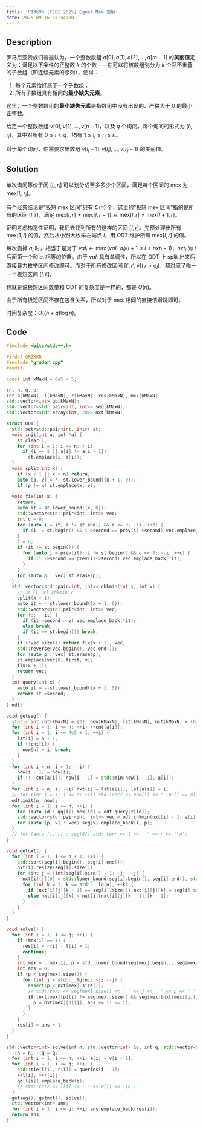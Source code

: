 ```yaml
---
title: 'P13693 [CEOI 2025] Equal Mex 题解'
date: 2025-09-16 15:44:00
---
```


## Description

罗马尼亚贵族们普遍认为，一个整数数组 $a[0], a[1], a[2], \ldots, a[m - 1]$ 的**美丽值**定义为：满足以下条件的正整数 $k$ 的个数——你可以将该数组划分为 $k$ 个互不重叠的子数组（即连续元素的序列），使得：

1. 每个元素恰好属于一个子数组；
2. 所有子数组具有相同的**最小缺失元素**。

这里，一个整数数组的**最小缺失元素**是指数组中没有出现的、严格大于 $0$ 的最小正整数。

给定一个整数数组 $v[0], v[1], \ldots, v[n - 1]$，以及 $q$ 个询问，每个询问的形式为 $(l_i, r_i)$，其中对所有 $0 \leq i < q$，均有 $1 \leq l_i \leq r_i \leq n$。

对于每个询问，你需要求出数组 $v[l_i - 1], v[l_i ], \ldots, v[r_i - 1]$ 的美丽值。

## Solution

单次询问等价于问 $[l_i,r_i]$ 可以划分成至多多少个区间，满足每个区间的 $\text{mex}$ 为 $\text{mex}[l_i,r_i]$。

有个经典结论是“极短 mex 区间”只有 $O(n)$  个，这里的“极短 mex 区间”指的是所有的区间 $[l,r]$，满足 $\text{mex}[l,r]\neq\text{mex}[l,r-1]$ 且 $\text{mex}[l,r]\neq \text{mex}[l+1,r]$。

证明考虑构造性证明，我们去找到所有的这样的区间 $[l,r]$。先预处理出所有 $\text{mex}[1,i]$ 的值，然后从小到大枚举左端点 $l$，用 ODT 维护所有 $\text{mex}[l,r]$ 的值。

每次删掉 $a_l$ 时，相当于是对于 $val_i\leftarrow\max(val_i,a_l)(l+1\leq i\leq nxt_l-1)$，$nxt_i$ 为 $i$ 后面第一个和 $a_i$ 相等的位置。由于 $val_i$ 具有单调性，所以在 ODT 上 split 出来后直接暴力枚举区间修改即可。而对于所有修改区间 $[l',r',v](v>a_l)$，都对应了唯一一个极短区间 $[l,l']$。

也就是说极短区间数量和 ODT 的复杂度是一样的，都是 $O(n)$。

由于所有极短区间不存在包含关系，所以对于 $\text{mex}$ 相同的直接倍增跳即可。

时间复杂度：$O((n+q)\log n)$。

## Code

```cpp
#include <bits/stdc++.h>

#ifdef ORZXKR
#include "grader.cpp"
#endif

const int kMaxN = 6e5 + 5;

int n, q, b;
int a[kMaxN], l[kMaxN], r[kMaxN], res[kMaxN], mex[kMaxN];
std::vector<int> qq[kMaxN];
std::vector<std::pair<int, int>> seg[kMaxN];
std::vector<std::array<int, 20>> nxt[kMaxN];

struct ODT {
  std::set<std::pair<int, int>> st;
  void init(int n, int *a) {
    st.clear();
    for (int i = 1; i <= n; ++i)
      if (i == 1 || a[i] != a[i - 1])
        st.emplace(i, a[i]);
  }
  void split(int x) {
    if (x < 1 || x > n) return;
    auto [p, v] = *--st.lower_bound({x + 1, 0});
    if (p != x) st.emplace(x, v);
  }
  void fix(int x) {
    return;
    auto it = st.lower_bound({x, 0});
    std::vector<std::pair<int, int>> vec;
    int c = 0;
    for (auto i = it; i != st.end() && c <= 3; ++i, ++c) {
      if (i != st.begin() && i->second == prev(i)->second) vec.emplace_back(*i);
    }
    c = 0;
    if (it != st.begin()) {
      for (auto i = prev(it); i != st.begin() && c <= 3; --i, ++c) {
        if (i ->second == prev(i)->second) vec.emplace_back(*it);
      }
    }
    for (auto p : vec) st.erase(p);
  }
  std::vector<std::pair<int, int>> chkmin(int x, int v) {
    // 对 [1, x] chkmin v
    split(x + 1);
    auto it = --st.lower_bound({x + 1, 0});
    std::vector<std::pair<int, int>> vec;
    for (;; --it) {
      if (it->second > v) vec.emplace_back(*it);
      else break;
      if (it == st.begin()) break;
    }
    if (!vec.size()) return fix(x + 1), vec;
    std::reverse(vec.begin(), vec.end());
    for (auto p : vec) st.erase(p);
    st.emplace(vec[0].first, v);
    fix(x + 1);
    return vec;
  }
  int query(int x) {
    auto it = --st.lower_bound({x + 1, 0});
    return it->second;
  }
} odt;

void getseg() {
  static int cnt[kMaxN] = {0}, now[kMaxN], lst[kMaxN], nxt[kMaxN] = {0};
  for (int i = 1; i <= n; ++i) ++cnt[a[i]];
  for (int i = 1; i <= 4e5 + 1; ++i) {
    lst[i] = n + 1;
    if (!cnt[i]) {
      now[n] = i; break;
    }
  }
  for (int i = n; i > 1; --i) {
    now[i - 1] = now[i];
    if (!--cnt[a[i]]) now[i - 1] = std::min(now[i - 1], a[i]);
  }
  for (int i = n; i; --i) nxt[i] = lst[a[i]], lst[a[i]] = i;
  // for (int i = 1; i <= n; ++i) std::cerr << now[i] << " \n"[i == n];
  odt.init(n, now);
  for (int i = 1; i <= n; ++i) {
    for (auto id : qq[i]) mex[id] = odt.query(r[id]);
    std::vector<std::pair<int, int>> vec = odt.chkmin(nxt[i] - 1, a[i]);
    for (auto [p, v] : vec) seg[v].emplace_back(i, p);
  }
  // for (auto [l, r] : seg[4]) std::cerr << l << ' ' << r << '\n';
}

void getnxt() {
  for (int i = 1; i <= n + 1; ++i) {
    std::sort(seg[i].begin(), seg[i].end());
    nxt[i].resize(seg[i].size());
    for (int j = (int)seg[i].size() - 1; ~j; --j) {
      nxt[i][j][0] = std::lower_bound(seg[i].begin(), seg[i].end(), std::pair<int, int>{seg[i][j].second + 1, 0}) - seg[i].begin();
      for (int k = 1; k <= std::__lg(n); ++k) {
        if (nxt[i][j][k - 1] == seg[i].size()) nxt[i][j][k] = seg[i].size();
        else nxt[i][j][k] = nxt[i][nxt[i][j][k - 1]][k - 1];
      }
    }
  }
}

void solve() {
  for (int i = 1; i <= q; ++i) {
    if (mex[i] == 1) {
      res[i] = r[i] - l[i] + 1;
      continue;
    }
    int mex = ::mex[i], p = std::lower_bound(seg[mex].begin(), seg[mex].end(), std::pair<int, int>{l[i], 0}) - seg[mex].begin();
    int ans = 0;
    if (p < seg[mex].size()) {
      for (int j = std::__lg(n); ~j; --j) {
        assert(p < nxt[mex].size());
        // std::cerr << seg[mex].size() << ' ' << j << ' ' << p << ' ' << nxt[mex][p][j] << '\n';
        if (nxt[mex][p][j] != seg[mex].size() && seg[mex][nxt[mex][p][j]].second <= r[i]) {
          p = nxt[mex][p][j], ans += (1 << j);
        }
      }
    }
    res[i] = ans + 1;
  }
}

std::vector<int> solve(int n, std::vector<int> &v, int q, std::vector<std::pair<int, int>> &queries) {
  ::n = n, ::q = q;
  for (int i = 1; i <= n; ++i) a[i] = v[i - 1];
  for (int i = 1; i <= q; ++i) {
    std::tie(l[i], r[i]) = queries[i - 1];
    ++l[i], ++r[i];
    qq[l[i]].emplace_back(i);
    // std::cerr << l[i] << ' ' << r[i] << '\n';
  }
  getseg(), getnxt(), solve();
  std::vector<int> ans;
  for (int i = 1; i <= q; ++i) ans.emplace_back(res[i]);
  return ans;
}
```